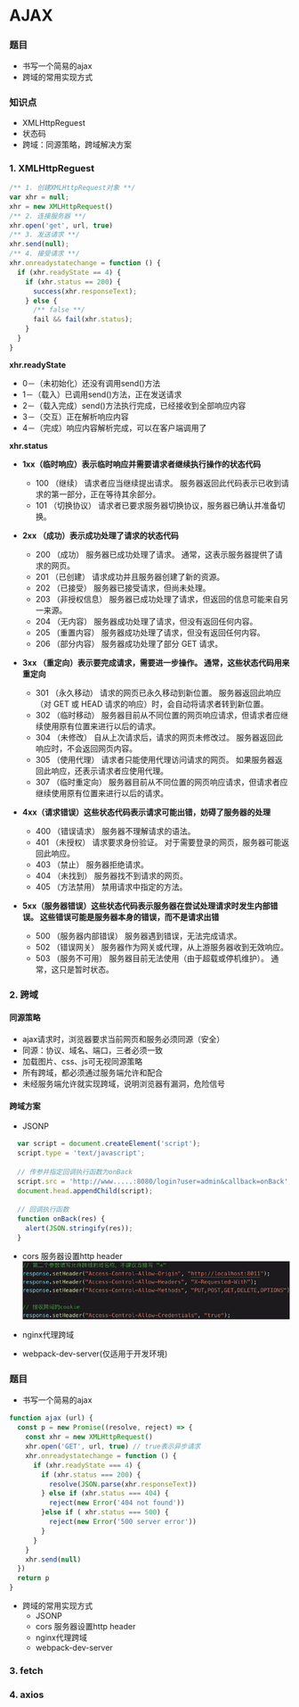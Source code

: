 # AJAX

### 题目
- 书写一个简易的ajax
- 跨域的常用实现方式
  
### 知识点
- XMLHttpReguest
- 状态码
- 跨域：同源策略，跨域解决方案

### 1. XMLHttpReguest
```js
/** 1. 创建XMLHttpRequest对象 **/
var xhr = null;
xhr = new XMLHttpRequest()
/** 2. 连接服务器 **/
xhr.open('get', url, true)
/** 3. 发送请求 **/
xhr.send(null);
/** 4. 接受请求 **/
xhr.onreadystatechange = function () {
  if (xhr.readyState == 4) {
    if (xhr.status == 200) {
      success(xhr.responseText);
    } else {
      /** false **/
      fail && fail(xhr.status);
    }
  }
}
```

**xhr.readyState**
- 0－（未初始化）还没有调用send()方法
- 1－（载入）已调用send()方法，正在发送请求
- 2－（载入完成）send()方法执行完成，已经接收到全部响应内容
- 3－（交互）正在解析响应内容
- 4－（完成）响应内容解析完成，可以在客户端调用了
  
**xhr.status**

- **1xx（临时响应）表示临时响应并需要请求者继续执行操作的状态代码**
  - 100   （继续） 请求者应当继续提出请求。 服务器返回此代码表示已收到请求的第一部分，正在等待其余部分。 
  - 101   （切换协议） 请求者已要求服务器切换协议，服务器已确认并准备切换。

- **2xx （成功）表示成功处理了请求的状态代码**
   - 200   （成功）  服务器已成功处理了请求。 通常，这表示服务器提供了请求的网页。
   - 201   （已创建）  请求成功并且服务器创建了新的资源。
   - 202   （已接受）  服务器已接受请求，但尚未处理。
   - 203   （非授权信息）  服务器已成功处理了请求，但返回的信息可能来自另一来源。
   - 204   （无内容）  服务器成功处理了请求，但没有返回任何内容。
   - 205   （重置内容） 服务器成功处理了请求，但没有返回任何内容。
   - 206   （部分内容）  服务器成功处理了部分 GET 请求。

- **3xx （重定向）表示要完成请求，需要进一步操作。 通常，这些状态代码用来重定向**
   - 301   （永久移动）  请求的网页已永久移动到新位置。 服务器返回此响应（对 GET 或 HEAD 请求的响应）时，会自动将请求者转到新位置。
   - 302   （临时移动）  服务器目前从不同位置的网页响应请求，但请求者应继续使用原有位置来进行以后的请求。
  - 304   （未修改） 自从上次请求后，请求的网页未修改过。 服务器返回此响应时，不会返回网页内容。
   - 305   （使用代理） 请求者只能使用代理访问请求的网页。 如果服务器返回此响应，还表示请求者应使用代理。
   - 307   （临时重定向）  服务器目前从不同位置的网页响应请求，但请求者应继续使用原有位置来进行以后的请求。

- **4xx（请求错误）这些状态代码表示请求可能出错，妨碍了服务器的处理**
   - 400   （错误请求） 服务器不理解请求的语法。
   - 401   （未授权） 请求要求身份验证。 对于需要登录的网页，服务器可能返回此响应。
   - 403   （禁止） 服务器拒绝请求。
   - 404   （未找到） 服务器找不到请求的网页。
   - 405   （方法禁用） 禁用请求中指定的方法。

- **5xx（服务器错误）这些状态代码表示服务器在尝试处理请求时发生内部错误。 这些错误可能是服务器本身的错误，而不是请求出错**
   - 500   （服务器内部错误）  服务器遇到错误，无法完成请求。
   - 502   （错误网关） 服务器作为网关或代理，从上游服务器收到无效响应。
   - 503   （服务不可用） 服务器目前无法使用（由于超载或停机维护）。 通常，这只是暂时状态。


### 2. 跨域

#### 同源策略
- ajax请求时，浏览器要求当前网页和服务必须同源（安全）
- 同源：协议、域名、端口，三者必须一致
- 加载图片、css、js可无视同源策略
- 所有跨域，都必须通过服务端允许和配合
- 未经服务端允许就实现跨域，说明浏览器有漏洞，危险信号

#### 跨域方案
- JSONP
```js
  var script = document.createElement('script');
  script.type = 'text/javascript';

  // 传参并指定回调执行函数为onBack
  script.src = 'http://www.....:8080/login?user=admin&callback=onBack';
  document.head.appendChild(script);

  // 回调执行函数
  function onBack(res) {
    alert(JSON.stringify(res));
  }
```
- cors 服务器设置http header
![服务器设置http header](./imgs/js/跨域响应头设置.png)

- nginx代理跨域
- webpack-dev-server(仅适用于开发环境)

### 题目
- 书写一个简易的ajax
```js
function ajax (url) {
  const p = new Promise((resolve, reject) => {
    const xhr = new XMLHttpRequest()
    xhr.open('GET', url, true) // true表示异步请求
    xhr.onreadystatechange = function () {
      if (xhr.readyState === 4) {
        if (xhr.status === 200) {
          resolve(JSON.parse(xhr.responseText))
        } else if (xhr.status === 404) {
          reject(new Error('404 not found'))
        }else if ( xhr.status === 500) {
          reject(new Error('500 server error'))
        }
      }
    }
    xhr.send(null)
  })
  return p
}
```
- 跨域的常用实现方式
   - JSONP
   - cors 服务器设置http header
   - nginx代理跨域
   - webpack-dev-server


### 3. fetch
### 4. axios